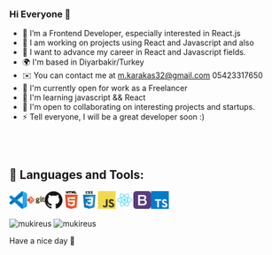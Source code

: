 ### Hi Everyone 👋
                      
- 🔭  I’m a Frontend Developer, especially interested in React.js
- 🌱  I am working on projects using React and Javascript and also
- 🌱  I want to advance my career in React and Javascript fields.       
- 🌍  I'm based in Diyarbakir/Turkey
- ✉️  You can contact me at m.karakas32@gmail.com 05423317650
- 🚀  I'm currently open for work as a Freelancer
- 🧠  I'm learning javascript && React
- 🤝  I'm open to collaborating on interesting projects and startups.
- ⚡  Tell everyone, I will be a great developer soon :)


<br/>
<br/>




## 🔧 Languages and Tools:

<img align="left" alt="Visual Studio Code" width="32px" src="https://raw.githubusercontent.com/github/explore/80688e429a7d4ef2fca1e82350fe8e3517d3494d/topics/visual-studio-code/visual-studio-code.png" />
<img align="left" alt="Git" width="32px" src="https://raw.githubusercontent.com/github/explore/80688e429a7d4ef2fca1e82350fe8e3517d3494d/topics/git/git.png" />
<img align="left" alt="GitHub" width="32px" src="https://raw.githubusercontent.com/github/explore/78df643247d429f6cc873026c0622819ad797942/topics/github/github.png" />
<img align="left" alt="GitHub" width="32px" src="https://raw.githubusercontent.com/github/explore/78df643247d429f6cc873026c0622819ad797942/topics/html/html.png" />
<img align="left" alt="GitHub" width="32px" src="https://raw.githubusercontent.com/github/explore/78df643247d429f6cc873026c0622819ad797942/topics/css/css.png" />
<img align="left" alt="GitHub" width="32px" src="https://raw.githubusercontent.com/github/explore/78df643247d429f6cc873026c0622819ad797942/topics/javascript/javascript.png" />
<img align="left" alt="GitHub" width="32px" src="https://raw.githubusercontent.com/github/explore/78df643247d429f6cc873026c0622819ad797942/topics/react/react.png" />
<img align="left" alt="GitHub" width="32px" src="https://raw.githubusercontent.com/github/explore/78df643247d429f6cc873026c0622819ad797942/topics/bootstrap/bootstrap.png" />
<img align="left" alt="GitHub" width="32px" src="https://raw.githubusercontent.com/github/explore/78df643247d429f6cc873026c0622819ad797942/topics/typescript/typescript.png" />


<br/>
<br/>

<img height="180em" align="center" src="https://github-readme-stats.vercel.app/api?username=mhmtkarakas&show_icons=true&locale=en&theme=algolia&include_all_commits=true&count_private=true" alt="mukireus"/>  <img height="180em" align="center" src="https://github-readme-stats.vercel.app/api/top-langs?username=mhmtkarakas&show_icons=true&locale=en&layout=compact&langs_count=8&theme=algolia" alt="mukireus"/>


Have a nice day 👋

